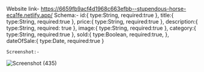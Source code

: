 Website link- https://6659fb9acf4d1968c663efbb--stupendous-horse-eca1fe.netlify.app/
Schema:- id:{
        type:String,
        required:true
    },
    title:{
        type:String,
        required:true
    },
    price:{
        type:String,
        required:true
    },
    description:{
        type:String,
        required: true
    },
    image:{
        type:String,
        required:true
    },
    category:{
        type:String,
        required:true
    },
    sold:{
        type:Boolean,
        required:true,
    },
    dateOfSale:{
        type:Date,
        required:true
    }

    Screenshot:-
    
![Screenshot (435)](https://github.com/prabhatkumar99/Roxiler_System/assets/70852706/5e247627-1559-4277-abb4-8de20e6e0311)

